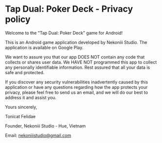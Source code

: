 # Tap Dual: Poker Deck - Privacy policy
Welcome to the "Tap Dual: Poker Deck" game for Android!

This is an Android game application developed by Nekoniii Studio. The application is available on Google Play.

We want to assure you that our app DOES NOT contain any code that collects or shares user data. We HAVE NOT programmed this app to collect any personally identifiable information. Rest assured that all your data is safe and protected.

If you discover any security vulnerabilities inadvertently caused by this application or have any questions regarding how the app protects your privacy, please feel free to send us an email, and we will do our best to address it and assist you.

Yours sincerely,

Tonicat Felidae

Founder, Nekoniii Studio - Hue, Vietnam

Email: nekoniiistudio@gmail.com